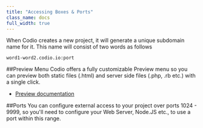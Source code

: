 ```yaml
---
title: "Accessing Boxes & Ports"
class_name: docs
full_width: true
---
```


When Codio creates a new project, it will generate a unique subdomain name for it. This name will consist of two words as follows

    word1-word2.codio.io:port


##Preview Menu
Codio offers a fully customizable Preview menu so you can preview both static files (.html) and server side files (.php, .rb etc.) with a single click. 

- [Preview documentation](/docs/ide/inline-preview)

##Ports
You can configure external access to your project over ports 1024 - 9999, so you'll need to configure your Web Server, Node.JS etc., to use a port within this range.

